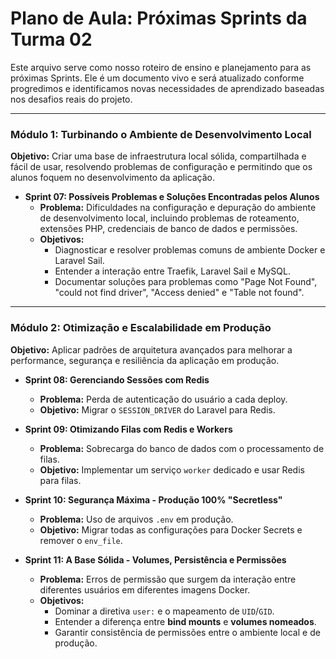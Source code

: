 # Plano de Aula: Próximas Sprints da Turma 02

Este arquivo serve como nosso roteiro de ensino e planejamento para as próximas Sprints. Ele é um documento vivo e será atualizado conforme progredimos e identificamos novas necessidades de aprendizado baseadas nos desafios reais do projeto.

---

### Módulo 1: Turbinando o Ambiente de Desenvolvimento Local

**Objetivo:** Criar uma base de infraestrutura local sólida, compartilhada e fácil de usar, resolvendo problemas de configuração e permitindo que os alunos foquem no desenvolvimento da aplicação.

*   **Sprint 07: Possíveis Problemas e Soluções Encontradas pelos Alunos**
    *   **Problema:** Dificuldades na configuração e depuração do ambiente de desenvolvimento local, incluindo problemas de roteamento, extensões PHP, credenciais de banco de dados e permissões.
    *   **Objetivos:**
        *   Diagnosticar e resolver problemas comuns de ambiente Docker e Laravel Sail.
        *   Entender a interação entre Traefik, Laravel Sail e MySQL.
        *   Documentar soluções para problemas como "Page Not Found", "could not find driver", "Access denied" e "Table not found".

---

### Módulo 2: Otimização e Escalabilidade em Produção

**Objetivo:** Aplicar padrões de arquitetura avançados para melhorar a performance, segurança e resiliência da aplicação em produção.

*   **Sprint 08: Gerenciando Sessões com Redis**
    *   **Problema:** Perda de autenticação do usuário a cada deploy.
    *   **Objetivo:** Migrar o `SESSION_DRIVER` do Laravel para Redis.

*   **Sprint 09: Otimizando Filas com Redis e Workers**
    *   **Problema:** Sobrecarga do banco de dados com o processamento de filas.
    *   **Objetivo:** Implementar um serviço `worker` dedicado e usar Redis para filas.

*   **Sprint 10: Segurança Máxima - Produção 100% "Secretless"**
    *   **Problema:** Uso de arquivos `.env` em produção.
    *   **Objetivo:** Migrar todas as configurações para Docker Secrets e remover o `env_file`.

*   **Sprint 11: A Base Sólida - Volumes, Persistência e Permissões**
    *   **Problema:** Erros de permissão que surgem da interação entre diferentes usuários em diferentes imagens Docker.
    *   **Objetivos:**
        *   Dominar a diretiva `user:` e o mapeamento de `UID`/`GID`.
        *   Entender a diferença entre **bind mounts** e **volumes nomeados**.
        *   Garantir consistência de permissões entre o ambiente local e de produção.